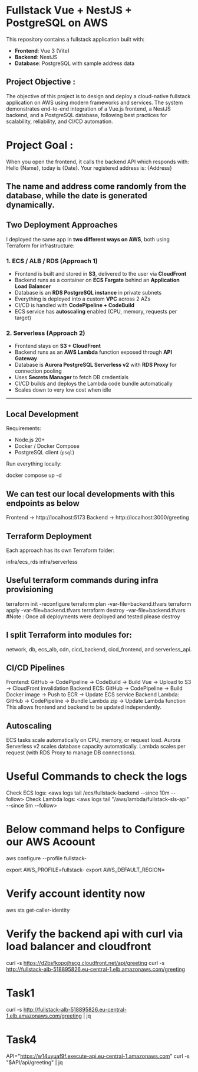# Fullstack Vue + NestJS + PostgreSQL on AWS

This repository contains a fullstack application built with:

- **Frontend**: Vue 3 (Vite)
- **Backend**: NestJS
- **Database**: PostgreSQL with sample address data

## Project Objective :
The objective of this project is to design and deploy a cloud-native fullstack application on AWS using modern frameworks and services. The system demonstrates end-to-end integration of a Vue.js frontend, a NestJS backend, and a PostgreSQL database, following best practices for scalability, reliability, and CI/CD automation.

# Project Goal :  
When you open the frontend, it calls the backend API which responds with: Hello {Name}, today is {Date}. Your registered address is: {Address}

The **name** and **address** come randomly from the database, while the **date** is generated dynamically.
---
## Two Deployment Approaches

I deployed the same app in **two different ways on AWS**, both using Terraform for infrastructure:

### 1. ECS / ALB / RDS (Approach 1)
- Frontend is built and stored in **S3**, delivered to the user via **CloudFront**
- Backend runs as a container on **ECS Fargate** behind an **Application Load Balancer**
- Database is an **RDS PostgreSQL instance** in private subnets
- Everything is deployed into a custom **VPC** across 2 AZs
- CI/CD is handled with **CodePipeline + CodeBuild**
- ECS service has **autoscaling** enabled (CPU, memory, requests per target)

### 2. Serverless (Approach 2)
- Frontend stays on **S3 + CloudFront**
- Backend runs as an **AWS Lambda** function exposed through **API Gateway**
- Database is **Aurora PostgreSQL Serverless v2** with **RDS Proxy** for connection pooling
- Uses **Secrets Manager** to fetch DB credentials
- CI/CD builds and deploys the Lambda code bundle automatically
- Scales down to very low cost when idle

---

## Local Development

Requirements:
- Node.js 20+
- Docker / Docker Compose
- PostgreSQL client (`psql`)

Run everything locally:


docker compose up -d

## We can test our local developments with this endpoints as below 
Frontend → http://localhost:5173
Backend → http://localhost:3000/greeting

## Terraform Deployment

Each approach has its own Terraform folder:

infra/ecs_rds
infra/serverless

## Useful terraform commands during infra provisioning 
terraform init -reconfigure
terraform plan -var-file=backend.tfvars
terraform apply -var-file=backend.tfvars
terraform destroy -var-file=backend.tfvars #Note : Once all deployments were deployed and tested please destroy 

## I split Terraform into modules for:
network, db, ecs_alb, cdn, cicd_backend, cicd_frontend, and serverless_api.

## CI/CD Pipelines

Frontend: GitHub → CodePipeline → CodeBuild → Build Vue → Upload to S3 → CloudFront invalidation
Backend ECS: GitHub → CodePipeline → Build Docker image → Push to ECR → Update ECS service
Backend Lambda: GitHub → CodePipeline → Bundle Lambda zip → Update Lambda function
This allows frontend and backend to be updated independently.

## Autoscaling

ECS tasks scale automatically on CPU, memory, or request load.
Aurora Serverless v2 scales database capacity automatically.
Lambda scales per request (with RDS Proxy to manage DB connections).

# Useful Commands to check the logs 

Check ECS logs:
<aws logs tail /ecs/fullstack-backend --since 10m --follow>
Check Lambda logs:
<aws logs tail "/aws/lambda/fullstack-sls-api" --since 5m --follow>


# Below command helps to Configure our AWS Acoount  
aws configure --profile fullstack-<Add account id>

export AWS_PROFILE=fullstack-<AccID here>
export AWS_DEFAULT_REGION=<Region here>

# Verify account identity now
aws sts get-caller-identity

# Verify the backend api with curl via load balancer and cloudfront 

curl -s https://d2bsfkopojhscg.cloudfront.net/api/greeting
curl -s http://fullstack-alb-518895826.eu-central-1.elb.amazonaws.com/greeting

# Task1 
curl -s http://fullstack-alb-518895826.eu-central-1.elb.amazonaws.com/greeting | jq

# Task4
API="https://w14uyuaf9f.execute-api.eu-central-1.amazonaws.com"
curl -s "$API/api/greeting" | jq

```bash